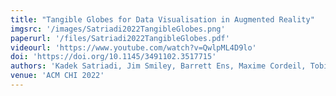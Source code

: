 ```yaml
---
title: "Tangible Globes for Data Visualisation in Augmented Reality"
imgsrc: '/images/Satriadi2022TangibleGlobes.png'
paperurl: '/files/Satriadi2022TangibleGlobes.pdf'
videourl: 'https://www.youtube.com/watch?v=QwlpML4D9lo'
doi: 'https://doi.org/10.1145/3491102.3517715'
authors: 'Kadek Satriadi, Jim Smiley, Barrett Ens, Maxime Cordeil, Tobias Czauderna, <u>Benjamin Lee</u>, Ying Yang, Tim Dwyer, Bernhard Jenny'
venue: 'ACM CHI 2022'
---
```

